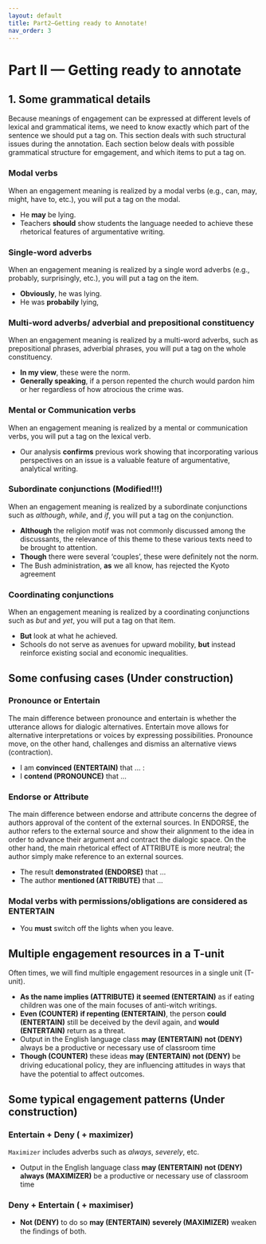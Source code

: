 ```yaml
---
layout: default
title: Part2—Getting ready to Annotate!
nav_order: 3
---
```

# Part II — Getting ready to annotate

## 1. Some grammatical details
Because meanings of engagement can be expressed at different levels of lexical and grammatical items, we need to know exactly which part of the sentence we should put a tag on.
This section deals with such structural issues during the annotation. Each section below deals with possible grammatical structure for emgagement, and which items to put a tag on.

### Modal verbs
When an engagement meaning is realized by a modal verbs (e.g., can, may, might, have to, etc.), you will put a tag on the modal.
- He **may** be lying.
- Teachers **should** show students the language needed to achieve these rhetorical features of argumentative writing.

### Single-word adverbs
When an engagement meaning is realized by a single word adverbs (e.g., probably, surprisingly, etc.), you will put a tag on the item.
- **Obviously**, he was lying. 
- He was **probabily** lying,

### Multi-word adverbs/ adverbial and prepositional constituency
When an engagement meaning is realized by a multi-word adverbs, such as prepositional phrases, adverbial phrases, you will put a tag on the whole constituency.
- **In my view**, these were the norm.
- **Generally speaking**, if a person repented the church would pardon him or her regardless of how atrocious the crime was.

### Mental or Communication verbs
When an engagement meaning is realized by a mental or communication verbs, you will put a tag on the lexical verb.
- Our analysis **confirms** previous work showing that incorporating various perspectives on an issue is a valuable feature of argumentative, analytical writing.

### Subordinate conjunctions (Modified!!!)
When an engagement meaning is realized by a subordinate conjunctions such as *although*, *while*, and *if*, you will put a tag on the conjunction.
- **Although** the religion motif was not commonly discussed among the discussants, the relevance of this theme to these various texts need to be brought to attention.
- **Though** there were several ‘couples’, these were deﬁnitely not the norm.
- The Bush administration, **as** we all know, has rejected the Kyoto agreement

### Coordinating conjunctions
When an engagement meaning is realized by a coordinating conjunctions such as *but* and *yet*, you will put a tag on that item.
- **But** look at what he achieved.
- Schools do not serve as avenues for upward mobility, **but** instead reinforce existing social and economic inequalities.

## Some confusing cases (Under construction)

### Pronounce or Entertain
The main difference between pronounce and entertain is whether the utterance allows for dialogic alternatives. Entertain move allows for alternative interpretations or voices by expressing possibilities. Pronounce move, on the other hand, challenges and dismiss an alternative views (contraction). 
- I am **convinced (ENTERTAIN)** that ... :
- I **contend (PRONOUNCE)** that ...


### Endorse or Attribute
The main difference between endorse and attribute concerns the degree of authors approval of the content of the external sources. In ENDORSE, the author refers to the external source and show their alignment to the idea in order to advance their argument and contract the dialogic space. On the other hand, the main rhetorical effect of ATTRIBUTE is more neutral; the author simply make reference to an external sources. 
- The result **demonstrated (ENDORSE)** that ...
- The author **mentioned (ATTRIBUTE)** that ...

### Modal verbs with permissions/obligations are considered as ENTERTAIN

- You **must** switch off the lights when you leave.

## Multiple engagement resources in a T-unit
Often times, we will find multiple engagement resources in a single unit (T-unit). 
- **As the name implies (ATTRIBUTE)** **it seemed (ENTERTAIN)** as if eating children was one of the main focuses of anti-witch writings.
- **Even (COUNTER)** **if repenting (ENTERTAIN)**, the person **could (ENTERTAIN)** still be deceived by the devil again, and **would (ENTERTAIN)** return as a threat.
- Output in the English language class **may (ENTERTAIN)** **not (DENY)** always be a productive or necessary use of classroom time
- **Though (COUNTER)** these ideas **may (ENTERTAIN)** **not (DENY)** be driving educational policy, they are inﬂuencing attitudes in ways that have the potential to affect outcomes.


## Some typical engagement patterns (Under construction)

### Entertain + Deny ( + maximizer)
`Maximizer` includes adverbs such as *always*, *severely*, etc.
- Output in the English language class **may (ENTERTAIN)** **not (DENY)** **always (MAXIMIZER)** be a productive or necessary use of classroom time

### Deny + Entertain ( + maximiser)
- **Not (DENY)** to do so **may (ENTERTAIN)** **severely (MAXIMIZER)** weaken the ﬁndings of both.

